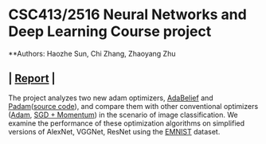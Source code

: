 # CSC413/2516 Neural Networks and Deep Learning Course project
**Authors: Haozhe Sun, Chi Zhang, Zhaoyang Zhu

## | [Report](./writeup/report.pdf) |

The project analyzes two new adam optimizers, [AdaBelief](https://juntang-zhuang.github.io/adabelief/) and [Padam](https://arxiv.org/pdf/1806.06763.pdf)([source code](https://github.com/uclaml/Padam)), and compare them with other conventional optimizers ([Adam](https://arxiv.org/abs/1412.6980?source=post_page---------------------------), [SGD + Momentum](https://ruder.io/optimizing-gradient-descent/index.html)) in the scenario of image classification. We examine the performance of these optimization algorithms on simplified versions of AlexNet, VGGNet, ResNet using the [EMNIST](https://arxiv.org/abs/1702.05373) dataset.
